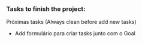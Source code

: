 ### Tasks to finish the project:
Próximas tasks (Always clean before add new tasks)
- Add formulário para criar tasks junto com o Goal